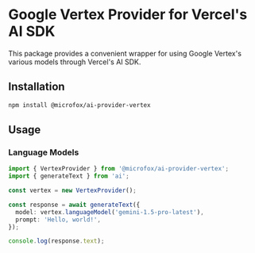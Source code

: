# Google Vertex Provider for Vercel's AI SDK

This package provides a convenient wrapper for using Google Vertex's various models through Vercel's AI SDK.

## Installation

```bash
npm install @microfox/ai-provider-vertex
```

## Usage

### Language Models

```typescript
import { VertexProvider } from '@microfox/ai-provider-vertex';
import { generateText } from 'ai';

const vertex = new VertexProvider();

const response = await generateText({
  model: vertex.languageModel('gemini-1.5-pro-latest'),
  prompt: 'Hello, world!',
});

console.log(response.text);
``` 